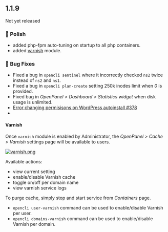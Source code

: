 ## 1.1.9

Not yet released

### 💅 Polish
- added php-fpm auto-tuning on startup to all php containers.
- added [varnish](#varnish) module.

### 🐛 Bug Fixes
- Fixed a bug in `opencli sentinel` where it incorrectly checked `ns2` twice instead of `ns2` and `ns1`.
- Fixed a bug in `opencli plan-create` setting 250k inodes limit when *0* is provided.
- Fixed bug in *OpenPanel > Dashboard > Statistics widget* when disk usage is unlimited.
- [Error changing permisisons on WordPress autoinstall #378](https://github.com/stefanpejcic/OpenPanel/issues/378)
- 


#### Varnish

Once `varnish` module is enabled by Administrator, the *OpenPanel > Cache > Varnish* settings page will be available to users.

[![varnish.png](https://i.postimg.cc/8z975g8v/varnish.png)](https://postimg.cc/FYbrWqHF)

Available actions:

- view current setting
- enable/disable Varnish cache
- toggle on/off per domain name
- view varnish service logs

To purge cache, simply stop and start service from *Containers* page.

- `opencli user-varnish` command can be used to enable/disable Varnish per user.
- `opencli domains-varnish` command can be used to enable/disable Varnish per domain.
